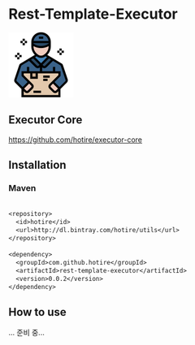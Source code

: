 # Rest-Template-Executor

![delivery](/doc/delivery.png)

## Executor Core

https://github.com/hotire/executor-core

## Installation

### Maven

```

<repository>
  <id>hotire</id>
  <url>http://dl.bintray.com/hotire/utils</url>
</repository>
  
<dependency>
  <groupId>com.github.hotire</groupId>
  <artifactId>rest-template-executor</artifactId>
  <version>0.0.2</version>
</dependency>
```

## How to use

... 준비 중...